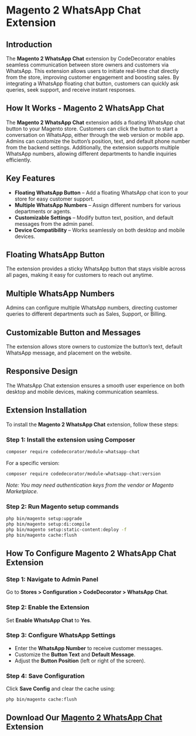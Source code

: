 # Magento 2 WhatsApp Chat Extension

## Introduction
The **Magento 2 WhatsApp Chat** extension by CodeDecorator enables seamless communication between store owners and customers via WhatsApp. This extension allows users to initiate real-time chat directly from the store, improving customer engagement and boosting sales. By integrating a WhatsApp floating chat button, customers can quickly ask queries, seek support, and receive instant responses.

## How It Works - Magento 2 WhatsApp Chat
The **Magento 2 WhatsApp Chat** extension adds a floating WhatsApp chat button to your Magento store. Customers can click the button to start a conversation on WhatsApp, either through the web version or mobile app. Admins can customize the button’s position, text, and default phone number from the backend settings. Additionally, the extension supports multiple WhatsApp numbers, allowing different departments to handle inquiries efficiently.

## Key Features
- **Floating WhatsApp Button** – Add a floating WhatsApp chat icon to your store for easy customer support.
- **Multiple WhatsApp Numbers** – Assign different numbers for various departments or agents.
- **Customizable Settings** – Modify button text, position, and default messages from the admin panel.
- **Device Compatibility** – Works seamlessly on both desktop and mobile devices.

## Floating WhatsApp Button
The extension provides a sticky WhatsApp button that stays visible across all pages, making it easy for customers to reach out anytime.

## Multiple WhatsApp Numbers
Admins can configure multiple WhatsApp numbers, directing customer queries to different departments such as Sales, Support, or Billing.

## Customizable Button and Messages
The extension allows store owners to customize the button’s text, default WhatsApp message, and placement on the website.

## Responsive Design
The WhatsApp Chat extension ensures a smooth user experience on both desktop and mobile devices, making communication seamless.

## Extension Installation
To install the **Magento 2 WhatsApp Chat** extension, follow these steps:

### Step 1: Install the extension using Composer
```bash
composer require codedecorator/module-whatsapp-chat
```
For a specific version:
```bash
composer require codedecorator/module-whatsapp-chat:version
```
*Note: You may need authentication keys from the vendor or Magento Marketplace.*

### Step 2: Run Magento setup commands
```bash
php bin/magento setup:upgrade
php bin/magento setup:di:compile
php bin/magento setup:static-content:deploy -f
php bin/magento cache:flush
```

## How To Configure Magento 2 WhatsApp Chat Extension

### Step 1: Navigate to Admin Panel
Go to **Stores > Configuration > CodeDecorator > WhatsApp Chat**.

### Step 2: Enable the Extension
Set **Enable WhatsApp Chat** to **Yes**.

### Step 3: Configure WhatsApp Settings
- Enter the **WhatsApp Number** to receive customer messages.
- Customize the **Button Text** and **Default Message**.
- Adjust the **Button Position** (left or right of the screen).

### Step 4: Save Configuration
Click **Save Config** and clear the cache using:
```bash
php bin/magento cache:flush
```

## Download Our [Magento 2 WhatsApp Chat](https://codedecorator.com/magento-2-whatsapp-chat.html) Extension
